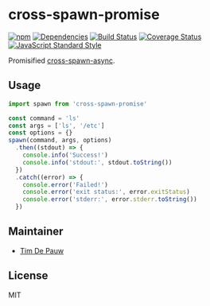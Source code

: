 # cross-spawn-promise

[![npm](https://img.shields.io/npm/v/cross-spawn-promise.svg)](https://www.npmjs.com/package/cross-spawn-promise) [![Dependencies](https://img.shields.io/david/zentrick/cross-spawn-promise.svg)](https://david-dm.org/zentrick/cross-spawn-promise) [![Build Status](https://img.shields.io/travis/zentrick/cross-spawn-promise/master.svg)](https://travis-ci.org/zentrick/cross-spawn-promise) [![Coverage Status](https://img.shields.io/coveralls/zentrick/cross-spawn-promise/master.svg)](https://coveralls.io/r/zentrick/cross-spawn-promise) [![JavaScript Standard Style](https://img.shields.io/badge/code%20style-standard-brightgreen.svg)](https://github.com/feross/standard)

Promisified [cross-spawn-async](https://www.npmjs.com/package/cross-spawn-async).

## Usage

```js
import spawn from 'cross-spawn-promise'

const command = 'ls'
const args = ['ls', '/etc']
const options = {}
spawn(command, args, options)
  .then((stdout) => {
    console.info('Success!')
    console.info('stdout:', stdout.toString())
  })
  .catch((error) => {
    console.error('Failed!')
    console.error('exit status:', error.exitStatus)
    console.error('stderr:', error.stderr.toString())
  })
```

## Maintainer

- [Tim De Pauw](https://github.com/timdp)

## License

MIT
